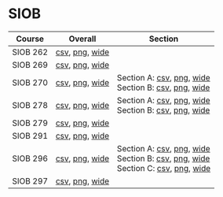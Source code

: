 # SIOB

| Course | Overall | Section |
| ------ | ------- | ------- |
| SIOB 262 | [csv](https://github.com/UCSD-Historical-Enrollment-Data/2024Spring/blob/main/overall/SIOB%20262.csv), [png](https://raw.githubusercontent.com/UCSD-Historical-Enrollment-Data/2024Spring/main/plot_overall/SIOB%20262.png), [wide](https://raw.githubusercontent.com/UCSD-Historical-Enrollment-Data/2024Spring/main/plot_overall_wide/SIOB%20262.png) |  |
| SIOB 269 | [csv](https://github.com/UCSD-Historical-Enrollment-Data/2024Spring/blob/main/overall/SIOB%20269.csv), [png](https://raw.githubusercontent.com/UCSD-Historical-Enrollment-Data/2024Spring/main/plot_overall/SIOB%20269.png), [wide](https://raw.githubusercontent.com/UCSD-Historical-Enrollment-Data/2024Spring/main/plot_overall_wide/SIOB%20269.png) |  |
| SIOB 270 | [csv](https://github.com/UCSD-Historical-Enrollment-Data/2024Spring/blob/main/overall/SIOB%20270.csv), [png](https://raw.githubusercontent.com/UCSD-Historical-Enrollment-Data/2024Spring/main/plot_overall/SIOB%20270.png), [wide](https://raw.githubusercontent.com/UCSD-Historical-Enrollment-Data/2024Spring/main/plot_overall_wide/SIOB%20270.png) | Section A: [csv](https://github.com/UCSD-Historical-Enrollment-Data/2024Spring/blob/main/section/SIOB%20270_A.csv), [png](https://raw.githubusercontent.com/UCSD-Historical-Enrollment-Data/2024Spring/main/plot_section/SIOB%20270_A.png), [wide](https://raw.githubusercontent.com/UCSD-Historical-Enrollment-Data/2024Spring/main/plot_section_wide/SIOB%20270_A.png)<br>Section B: [csv](https://github.com/UCSD-Historical-Enrollment-Data/2024Spring/blob/main/section/SIOB%20270_B.csv), [png](https://raw.githubusercontent.com/UCSD-Historical-Enrollment-Data/2024Spring/main/plot_section/SIOB%20270_B.png), [wide](https://raw.githubusercontent.com/UCSD-Historical-Enrollment-Data/2024Spring/main/plot_section_wide/SIOB%20270_B.png) |
| SIOB 278 | [csv](https://github.com/UCSD-Historical-Enrollment-Data/2024Spring/blob/main/overall/SIOB%20278.csv), [png](https://raw.githubusercontent.com/UCSD-Historical-Enrollment-Data/2024Spring/main/plot_overall/SIOB%20278.png), [wide](https://raw.githubusercontent.com/UCSD-Historical-Enrollment-Data/2024Spring/main/plot_overall_wide/SIOB%20278.png) | Section A: [csv](https://github.com/UCSD-Historical-Enrollment-Data/2024Spring/blob/main/section/SIOB%20278_A.csv), [png](https://raw.githubusercontent.com/UCSD-Historical-Enrollment-Data/2024Spring/main/plot_section/SIOB%20278_A.png), [wide](https://raw.githubusercontent.com/UCSD-Historical-Enrollment-Data/2024Spring/main/plot_section_wide/SIOB%20278_A.png)<br>Section B: [csv](https://github.com/UCSD-Historical-Enrollment-Data/2024Spring/blob/main/section/SIOB%20278_B.csv), [png](https://raw.githubusercontent.com/UCSD-Historical-Enrollment-Data/2024Spring/main/plot_section/SIOB%20278_B.png), [wide](https://raw.githubusercontent.com/UCSD-Historical-Enrollment-Data/2024Spring/main/plot_section_wide/SIOB%20278_B.png) |
| SIOB 279 | [csv](https://github.com/UCSD-Historical-Enrollment-Data/2024Spring/blob/main/overall/SIOB%20279.csv), [png](https://raw.githubusercontent.com/UCSD-Historical-Enrollment-Data/2024Spring/main/plot_overall/SIOB%20279.png), [wide](https://raw.githubusercontent.com/UCSD-Historical-Enrollment-Data/2024Spring/main/plot_overall_wide/SIOB%20279.png) |  |
| SIOB 291 | [csv](https://github.com/UCSD-Historical-Enrollment-Data/2024Spring/blob/main/overall/SIOB%20291.csv), [png](https://raw.githubusercontent.com/UCSD-Historical-Enrollment-Data/2024Spring/main/plot_overall/SIOB%20291.png), [wide](https://raw.githubusercontent.com/UCSD-Historical-Enrollment-Data/2024Spring/main/plot_overall_wide/SIOB%20291.png) |  |
| SIOB 296 | [csv](https://github.com/UCSD-Historical-Enrollment-Data/2024Spring/blob/main/overall/SIOB%20296.csv), [png](https://raw.githubusercontent.com/UCSD-Historical-Enrollment-Data/2024Spring/main/plot_overall/SIOB%20296.png), [wide](https://raw.githubusercontent.com/UCSD-Historical-Enrollment-Data/2024Spring/main/plot_overall_wide/SIOB%20296.png) | Section A: [csv](https://github.com/UCSD-Historical-Enrollment-Data/2024Spring/blob/main/section/SIOB%20296_A.csv), [png](https://raw.githubusercontent.com/UCSD-Historical-Enrollment-Data/2024Spring/main/plot_section/SIOB%20296_A.png), [wide](https://raw.githubusercontent.com/UCSD-Historical-Enrollment-Data/2024Spring/main/plot_section_wide/SIOB%20296_A.png)<br>Section B: [csv](https://github.com/UCSD-Historical-Enrollment-Data/2024Spring/blob/main/section/SIOB%20296_B.csv), [png](https://raw.githubusercontent.com/UCSD-Historical-Enrollment-Data/2024Spring/main/plot_section/SIOB%20296_B.png), [wide](https://raw.githubusercontent.com/UCSD-Historical-Enrollment-Data/2024Spring/main/plot_section_wide/SIOB%20296_B.png)<br>Section C: [csv](https://github.com/UCSD-Historical-Enrollment-Data/2024Spring/blob/main/section/SIOB%20296_C.csv), [png](https://raw.githubusercontent.com/UCSD-Historical-Enrollment-Data/2024Spring/main/plot_section/SIOB%20296_C.png), [wide](https://raw.githubusercontent.com/UCSD-Historical-Enrollment-Data/2024Spring/main/plot_section_wide/SIOB%20296_C.png) |
| SIOB 297 | [csv](https://github.com/UCSD-Historical-Enrollment-Data/2024Spring/blob/main/overall/SIOB%20297.csv), [png](https://raw.githubusercontent.com/UCSD-Historical-Enrollment-Data/2024Spring/main/plot_overall/SIOB%20297.png), [wide](https://raw.githubusercontent.com/UCSD-Historical-Enrollment-Data/2024Spring/main/plot_overall_wide/SIOB%20297.png) |  |
